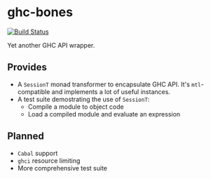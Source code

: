 # ghc-bones

[![Build Status](https://travis-ci.org/TerrorJack/ghc-bones.svg)](https://travis-ci.org/TerrorJack/ghc-bones)

Yet another GHC API wrapper.

## Provides

* A `SessionT` monad transformer to encapsulate GHC API. It's `mtl`-compatible and implements a lot of useful instances.
* A test suite demostrating the use of `SessionT`:
    * Compile a module to object code
    * Load a compiled module and evaluate an expression

## Planned

* `Cabal` support
* `ghci` resource limiting
* More comprehensive test suite
